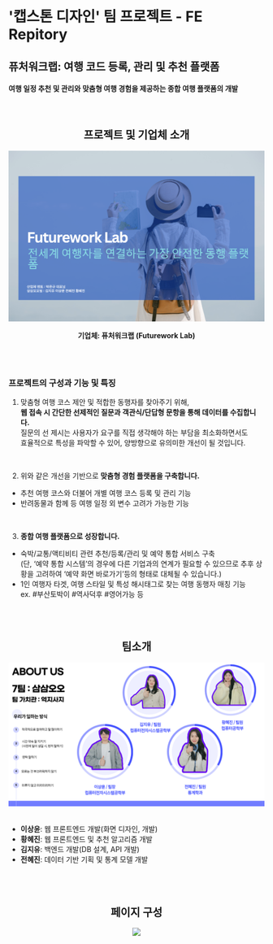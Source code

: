 # '캡스톤 디자인' 팀 프로젝트 - FE Repitory

## 퓨처워크랩: 여행 코드 등록, 관리 및 추천 플랫폼

#### 여행 일정 추천 및 관리와 맞춤형 여행 경험을 제공하는 종합 여행 플랫폼의 개발

<br/>

<div align="center">

## 프로젝트 및 기업체 소개

<img src="public/images/readme_img/futurework_lab.png" width="750">

**기업체: 퓨처워크랩 (Futurework Lab)**

</div>

<br/><br/>

### 프로젝트의 구성과 기능 및 특징

1. 맞춤형 여행 코스 제안 및 적합한 동행자를 찾아주기 위해,  
   <strong>웹 접속 시 간단한 선제적인 질문과 객관식/단답형 문항을 통해 데이터를 수집합니다.</strong>  
   질문의 선 제시는 사용자가 요구를 직접 생각해야 하는 부담을 최소화하면서도  
   효율적으로 특성을 파악할 수 있어, 양방향으로 유의미한 개선이 될 것입니다.

<br/>

2. 위와 같은 개선을 기반으로 <strong>맞춤형 경험 플랫폼을 구축합니다.</strong>

- 추천 여행 코스와 더불어 개별 여행 코스 등록 및 관리 기능
- 반려동물과 함께 등 여행 일정 외 변수 고려가 가능한 기능

<br/>

3. <strong>종합 여행 플랫폼으로 성장합니다.</strong>

- 숙박/교통/액티비티 관련 추천/등록/관리 및 예약 통합 서비스 구축  
  (단, ‘예약 통합 시스템’의 경우에 다른 기업과의 연계가 필요할 수 있으므로
  추후 상황을 고려하여 ‘예약 화면 바로가기’등의 형태로 대체될 수 있습니다.)
- 1인 여행자 타겟, 여행 스타일 및 특성 해시태그로 찾는 여행 동행자 매칭 기능  
  ex. #부산토박이 #역사덕후 #영어가능 등

<br/><br/>

<div align="center">

## 팀소개

<img src="public/images/readme_img/team_instruction.png" width="750">

</div>

<br/>

- **이상윤**: 웹 프론트엔드 개발(화면 디자인, 개발)
- **황혜진**: 웹 프론트엔드 및 추천 알고리즘 개발
- **김지유**: 백엔드 개발(DB 설계, API 개발)
- **전혜진**: 데이터 기반 기획 및 통계 모델 개발

<br/><br/>

<div align="center">

## 페이지 구성

<img src="public/images/readme_img/page-tree.png" width="750">

</div>

<br/>
